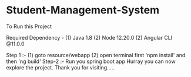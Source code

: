 # Student-Management-System

To Run this Project

Required Dependency - (1) Java 1.8 
                      (2) Node 12.20.0
                      (2) Angular CLI @11.0.0

Step 1 :- 
      (1) goto resource/webapp
      (2) open terminal first 'npm install' and then 'ng build'
Step-2 :-  Run you spring boot app 
Hurray you can now explore the project.
Thank you for visiting.....